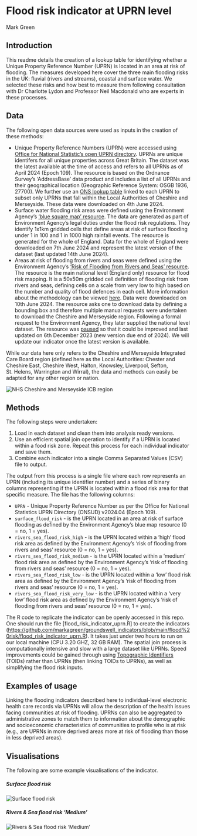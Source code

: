 # Flood risk indicator at UPRN level
Mark Green

<!-- This report was rendered using Quarto, to make changes, please edit the .qmd file and NOT the .md -->
<!-- # Methodology for creating a Unique Property Reference Number (UPRN) flood risk indicator -->

## Introduction

This readme details the creation of a lookup table for identifying
whether a Unique Property Reference Number (UPRN) is located in an area
at risk of flooding. The measures developed here cover the three main
flooding risks in the UK: fluvial (rivers and streams), coastal and
surface water. We selected these risks and how best to measure them
following consultation with Dr Charlotte Lydon and Professor Neil
Macdonald who are experts in these processes.

## Data

The following open data sources were used as inputs in the creation of
these methods:

- Unique Property Reference Numbers (UPRN) were accessed using [Office
  for National Statistic’s open UPRN
  directory](https://geoportal.statistics.gov.uk/datasets/acd0dbf73c2849f2a45e15c4aa248805/about).
  UPRNs are unique identifers for all unique properties across Great
  Britain. The dataset was the latest available at the time of access
  and refers to all UPRNs as of April 2024 (Epoch 109). The resource is
  based on the Ordnance Survey’s ‘AddressBase’ data product and includes
  a list of all UPRNs and their geographical location (Geographic
  Reference System: OSGB 1936, 27700). We further use an [ONS lookup
  table](https://geoportal.statistics.gov.uk/datasets/02d709e510804d67b16068b037cd72e6/about)
  linked to each UPRN to subset only UPRNs that fall within the Local
  Authorities of Cheshire and Merseyside. These data were downloaded on
  4th June 2024.
- Surface water flooding risk areas were defined using the Environment
  Agency’s [‘blue square map’
  resource](https://www.data.gov.uk/dataset/7792054a-068d-471b-8969-f53a22b0c9b2/indicative-flood-risk-areas-shapefiles).
  The data are generated as part of Environment Agency’s legal duties
  under the flood risk regulations. They identify 1x1km gridded cells
  that define areas at risk of surface flooding under 1 in 100 and 1 in
  1000 high rainfall events. The resource is generated for the whole of
  England. Data for the whole of England were downloaded on 7th June
  2024 and represent the latest version of the dataset (last updated
  14th June 2024).
- Areas at risk of flooding from rivers and seas were defined using the
  Environment Agency’s [‘Risk of Flooding from Rivers and Seas’
  resource](https://environment.data.gov.uk/dataset/8d57464f-d465-11e4-8790-f0def148f590).
  The resource is the main national level (England only) resource for
  flood risk mapping. It is a 50x50m gridded cell definition of flooding
  risk from rivers and seas, defining cells on a scale from very low to
  high based on the number and quality of flood defences in each cell.
  More information about the methodology can be viewed
  [here](https://environment.data.gov.uk/api/file/download?fileDataSetId=d1651d70-29a8-406a-8e66-cdf15a11ef23&fileName=RoFRS_Product_Description_v2_3.pdf).
  Data were downloaded on 10th June 2024. The resource asks one to
  download data by defining a bounding box and therefore multiple manual
  requests were undertaken to download the Cheshire and Merseyside
  region. Following a formal request to the Environment Agency, they
  later supplied the national level dataset. The resource was
  [paused](https://www.gov.uk/guidance/updates-to-national-flood-and-coastal-erosion-risk-information#:~:text=Pause%20to%20regular%20updates%20of%20flood%20risk%20data,-The%20Environment%20Agency&text=We%20are%20also%20using%20this,last%20updated%201%20November%202023)
  so that it could be improved and last updated on 6th December 2023
  (new version due end of 2024). We will update our indicator once the
  latest version is available.

While our data here only refers to the Cheshire and Merseyside
Integrated Care Board region (defined here as the Local Authorities:
Chester and Cheshire East, Cheshire West, Halton, Knowsley, Liverpool,
Sefton, St. Helens, Warrington and Wirral), the data and methods can
easily be adapted for any other region or nation.

![NHS Cheshire and Merseyside ICB
region](images/flood_risk_indicator_nhs_cm_icb-1.png)

## Methods

The following steps were undertaken:

1.  Load in each dataset and clean them into analysis ready versions.
2.  Use an efficient spatial join operation to identify if a UPRN is
    located within a food risk zone. Repeat this process for each
    individual indicator and save them.
3.  Combine each indicator into a single Comma Separated Values (CSV)
    file to output.

The output from this process is a single file where each row represents
an UPRN (including its unique identifier number) and a series of binary
columns representing if the UPRN is located within a flood risk area for
that specific measure. The file has the following columns:

- `UPRN` - Unique Property Reference Number as per the Office for
  National Statistics UPRN Directory (ONSUD) v2024.04 (Epoch 109).
- `surface_flood_risk` - is the UPRN located in an area at risk of
  surface flooding as defined by the Environment Agency’s blue map
  resource (0 = no, 1 = yes).
- `rivers_sea_flood_risk_high` - is the UPRN located within a ‘high’
  flood risk area as defined by the Environment Agency’s ‘risk of
  flooding from rivers and seas’ resource (0 = no, 1 = yes).
- `rivers_sea_flood_risk_medium` - is the UPRN located within a ‘medium’
  flood risk area as defined by the Environment Agency’s ‘risk of
  flooding from rivers and seas’ resource (0 = no, 1 = yes).
- `rivers_sea_flood_risk_low` - is the UPRN located within a ‘low’ flood
  risk area as defined by the Environment Agency’s ‘risk of flooding
  from rivers and seas’ resource (0 = no, 1 = yes).
- `rivers_sea_flood_risk_very_low` - is the UPRN located within a ‘very
  low’ flood risk area as defined by the Environment Agency’s ‘risk of
  flooding from rivers and seas’ resource (0 = no, 1 = yes).

The R code to replicate the indicator can be openly accessed in this
repo. One should run the file \[flood_risk_indicator_uprn.R\] to create
the indicators
(https://github.com/markagreen/groundswell_indicators/blob/main/flood%20risk/flood_risk_indicator_uprn.R).
It takes just under two hours to run on our local machine (CPU 3.20 GHZ,
32 GB RAM). The spatial join process is computationally intensive and
slow with a large dataset like UPRNs. Speed improvements could be gained
through using [Topographic
Identifiers](https://www.ordnancesurvey.co.uk/products/os-open-toid)
(TOIDs) rather than UPRNs (then linking TOIDs to UPRNs), as well as
simplifying the flood risk inputs.

## Examples of usage

Linking the flooding indicators described here to individual-level
electronic health care records via UPRNs will allow the description of
the health issues facing communities at risk of flooding. UPRNs can also
be aggregated to administrative zones to match them to information about
the demographic and socioeconomic characteristics of communities to
profile who is at risk (e.g., are UPRNs in more deprived areas more at
risk of flooding than those in less deprived areas).

## Visualisations

The following are some example visualisations of the indicator.

##### Surface flood risk

![Surface flood risk](images/UPRN_1_1_flood_risk_surface_flood_risk.png)

##### Rivers & Sea flood risk ‘Medium’

![Rivers & Sea flood risk
‘Medium’](images/UPRN_1_1_flood_risk_rivers_sea_flood_risk_medium.png)
